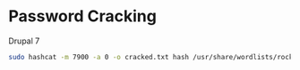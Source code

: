 # Password Cracking

Drupal 7

```bash
sudo hashcat -m 7900 -a 0 -o cracked.txt hash /usr/share/wordlists/rockyou.txt --force
```

